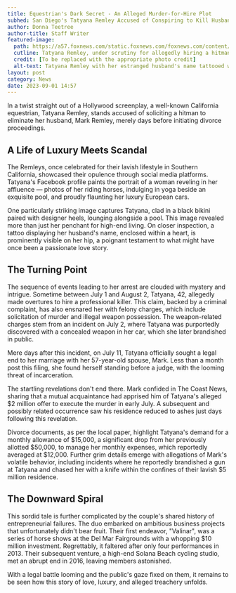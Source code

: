 ```yaml
---
title: Equestrian's Dark Secret - An Alleged Murder-for-Hire Plot
subhed: San Diego's Tatyana Remley Accused of Conspiring to Kill Husband Days Before Divorce Filing
author: Donna Teetree
author-title: Staff Writer
featured-image: 
  path: https://a57.foxnews.com/static.foxnews.com/foxnews.com/content/uploads/2023/08/931/523/Tatyana-Remley-Mark-Tattoo-FB.jpg?ve=1&tl=1
  cutline: Tatyana Remley, under scrutiny for allegedly hiring a hitman to target her husband.
  credit: [To be replaced with the appropriate photo credit]
  alt-text: Tatyana Remley with her estranged husband's name tattooed with a heart on her hip.
layout: post
category: News
date: 2023-09-01 14:57
---
```


In a twist straight out of a Hollywood screenplay, a well-known California equestrian, Tatyana Remley, stands accused of soliciting a hitman to eliminate her husband, Mark Remley, merely days before initiating divorce proceedings.

## A Life of Luxury Meets Scandal

The Remleys, once celebrated for their lavish lifestyle in Southern California, showcased their opulence through social media platforms. Tatyana's Facebook profile paints the portrait of a woman reveling in her affluence — photos of her riding horses, indulging in yoga beside an exquisite pool, and proudly flaunting her luxury European cars.

One particularly striking image captures Tatyana, clad in a black bikini paired with designer heels, lounging alongside a pool. This image revealed more than just her penchant for high-end living. On closer inspection, a tattoo displaying her husband's name, enclosed within a heart, is prominently visible on her hip, a poignant testament to what might have once been a passionate love story.

## The Turning Point

The sequence of events leading to her arrest are clouded with mystery and intrigue. Sometime between July 1 and August 2, Tatyana, 42, allegedly made overtures to hire a professional killer. This claim, backed by a criminal complaint, has also ensnared her with felony charges, which include solicitation of murder and illegal weapon possession. The weapon-related charges stem from an incident on July 2, where Tatyana was purportedly discovered with a concealed weapon in her car, which she later brandished in public.

Mere days after this incident, on July 11, Tatyana officially sought a legal end to her marriage with her 57-year-old spouse, Mark. Less than a month post this filing, she found herself standing before a judge, with the looming threat of incarceration.

The startling revelations don't end there. Mark confided in The Coast News, sharing that a mutual acquaintance had apprised him of Tatyana's alleged $2 million offer to execute the murder in early July. A subsequent and possibly related occurrence saw his residence reduced to ashes just days following this revelation.

Divorce documents, as per the local paper, highlight Tatyana's demand for a monthly allowance of $15,000, a significant drop from her previously allotted $50,000, to manage her monthly expenses, which reportedly averaged at $12,000. Further grim details emerge with allegations of Mark's volatile behavior, including incidents where he reportedly brandished a gun at Tatyana and chased her with a knife within the confines of their lavish $5 million residence.

## The Downward Spiral

This sordid tale is further complicated by the couple's shared history of entrepreneurial failures. The duo embarked on ambitious business projects that unfortunately didn't bear fruit. Their first endeavor, "Valinar", was a series of horse shows at the Del Mar Fairgrounds with a whopping $10 million investment. Regrettably, it faltered after only four performances in 2013. Their subsequent venture, a high-end Solana Beach cycling studio, met an abrupt end in 2016, leaving members astonished.

With a legal battle looming and the public's gaze fixed on them, it remains to be seen how this story of love, luxury, and alleged treachery unfolds.
